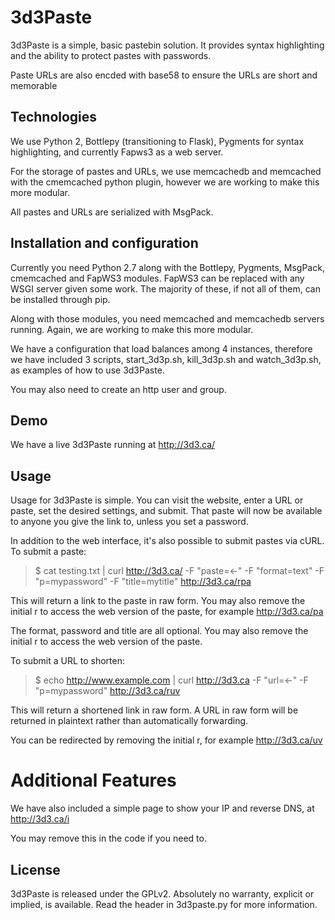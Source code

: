 # 3d3Paste
3d3Paste is a simple, basic pastebin solution. It provides syntax highlighting and the ability to protect pastes with passwords.

Paste URLs are also encded with base58 to ensure the URLs are short and memorable

## Technologies
We use Python 2, Bottlepy (transitioning to Flask), Pygments for syntax highlighting, and currently Fapws3 as a web server.

For the storage of pastes and URLs, we use memcachedb and memcached with the cmemcached python plugin, however we are working to make this more modular.

All pastes and URLs are serialized with MsgPack.

## Installation and configuration
Currently you need Python 2.7 along with the Bottlepy, Pygments, MsgPack, cmemcached and FapWS3 modules. FapWS3 can be replaced with any WSGI server given some work. The majority of these, if not all of them, can be installed through pip.

Along with those modules, you need memcached and memcachedb servers running. Again, we are working to make this more modular.

We have a configuration that load balances among 4 instances, therefore we have included 3 scripts, start_3d3p.sh, kill_3d3p.sh and watch_3d3p.sh, as examples of how to use 3d3Paste.

You may also need to create an http user and group.

## Demo
We have a live 3d3Paste running at http://3d3.ca/

## Usage
Usage for 3d3Paste is simple. You can visit the website, enter a URL or paste, set the desired settings, and submit. That paste will now be available to anyone you give the link to, unless you set a password.

In addition to the web interface, it's also possible to submit pastes via cURL. To submit a paste:

> $ cat testing.txt | curl http://3d3.ca/ -F "paste=<-" -F "format=text" -F "p=mypassword" -F "title=mytitle"
> http://3d3.ca/rpa

This will return a link to the paste in raw form. You may also remove the initial r to access the web version of the paste, for example http://3d3.ca/pa

The format, password and title are all optional. You may also remove the initial r to access the web version of the paste.

To submit a URL to shorten:

> $ echo http://www.example.com | curl http://3d3.ca -F "url=<-" -F "p=mypassword"
> http://3d3.ca/ruv

This will return a shortened link in raw form. A URL in raw form will be returned in plaintext rather than automatically forwarding.

You can be redirected by removing the initial r, for example http://3d3.ca/uv

# Additional Features
We have also included a simple page to show your IP and reverse DNS, at http://3d3.ca/i

You may remove this in the code if you need to.

## License
3d3Paste is released under the GPLv2. Absolutely no warranty, explicit or implied, is available. Read the header in 3d3paste.py for more information.

